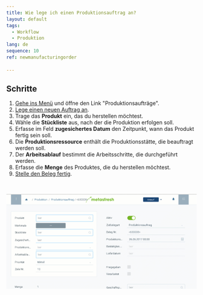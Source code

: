 ```yaml
---
title: Wie lege ich einen Produktionsauftrag an?
layout: default
tags:
  - Workflow
  - Produktion
lang: de
sequence: 10
ref: newmanufacturingorder

---
```


## Schritte

1. [Gehe ins Menü](Menu) und öffne den Link "Produktionsaufträge".
1. [Lege einen neuen Auftrag an](Neuer_Datensatz_Fenster_Webui).
1. Trage das **Produkt** ein, das du herstellen möchtest.
1. Wähle die **Stückliste** aus, nach der die Produktion erfolgen soll.
1. Erfasse im Feld **zugesichertes Datum** den Zeitpunkt, wann das Produkt fertig sein soll.
1. Die **Produktionsressource** enthält die Produktionsstätte, die beauftragt werden soll.
1. Der **Arbeitsablauf** bestimmt die Arbeitsschritte, die durchgeführt werden.
1. Erfasse die **Menge** des Produktes, die du herstellen möchtest.
1. [Stelle den Beleg fertig](BelegverarbeitungFertigstellen).
<br>

![](assets/neueproduktionsauftrag.gif)
